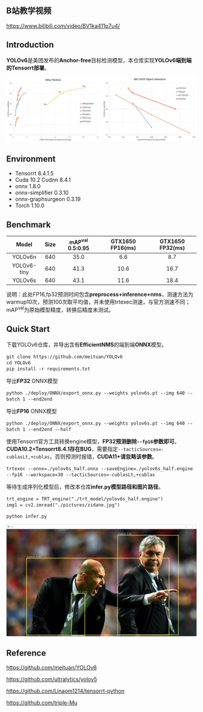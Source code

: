 ## B站教学视频

https://www.bilibili.com/video/BV1ka411p7u4/

## Introduction

**YOLOv6**是美团发布的**Anchor-free**目标检测模型，本仓库实现**YOLOv6端到端的Tensorrt部署**。

<div align="center">
<img src="assets/1.png">
</div>


## Environment

- Tensorrt 8.4.1.5
- Cuda 10.2 Cudnn 8.4.1
- onnx 1.8.0
- onnx-simplifier 0.3.10
- onnx-graphsurgeon 0.3.19
- Torch 1.10.0

## Benchmark

|    Model    | Size | mAP<sup>val</sup> 0.5:0.95 | GTX1650 FP16(ms) | GTX1650 FP32(ms) |
| :---------: | :--: | :------------------------: | :--------------: | :--------------: |
|   YOLOv6n   | 640  |            35.0            |       6.6        |       8.7        |
| YOLOv6-tiny | 640  |            41.3            |       10.6       |       16.7       |
|   YOLOv6s   | 640  |            43.1            |       11.6       |       18.4       |

说明：此处FP16,fp32预测时间包含**preprocess+inference+nms**，测速方法为warmup10次，预测100次取平均值，并未使用trtexec测速，与官方测速不同；mAP<sup>val</sup>为原始模型精度，转换后精度未测试。

## Quick Start

下载YOLOv6仓库，并导出含有**EfficientNMS**的端到端**ONNX**模型。

```
git clone https://github.com/meituan/YOLOv6
cd YOLOv6
pip install -r requirements.txt
```

导出**FP32** ONNX模型
```
python ./deploy/ONNX/export_onnx.py --weights yolov6s.pt --img 640 --batch 1 --end2end
```

导出**FP16** ONNX模型

```
python ./deploy/ONNX/export_onnx.py --weights yolov6s.pt --img 640 --batch 1 --end2end --half
```

使用Tensorrt官方工具转换engine模型，**FP32预测删除`--fp16`参数即可**。**CUDA10.2+Tensorrt8.4.1存在BUG**，需要指定`--tacticSources=-cublasLt,+cublas`，否则预测时报错，**CUDA11+请忽略该参数**。

```
trtexec --onnx=./yolov6s_half.onnx --saveEngine=./yolov6s_half.engine --fp16 --workspace=30 --tacticSources=-cublasLt,+cublas
```

等待生成序列化模型后，修改本仓库**infer.py模型路径和图片路径**。

```
trt_engine = TRT_engine("./trt_model/yolov6s_half.engine")
img1 = cv2.imread("./pictures/zidane.jpg")
```

```
python infer.py
```

<div align="center">
<img src="assets/2.png" width="800">
</div>


## Reference

https://github.com/meituan/YOLOv6

https://github.com/ultralytics/yolov5

https://github.com/Linaom1214/tensorrt-python

https://github.com/triple-Mu
